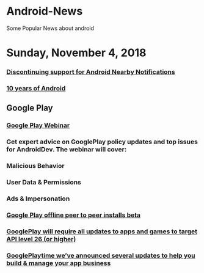 # Android-News
Some Popular News about android

# Sunday, November 4, 2018

### [Discontinuing support for Android Nearby Notifications](https://android-developers.googleblog.com/2018/10/discontinuing-support-for-android.html?linkId=58716224)

### [10 years of Android](https://twitter.com/AndroidDev/status/1055925572256350208)

## Google Play
### [Google Play Webinar](https://twitter.com/GooglePlayDev/status/1058410916105146373)
### Get expert advice on GooglePlay policy updates and top issues for AndroidDev. The webinar will cover:  
  ### Malicious Behavior
  ### User Data & Permissions
  ### Ads & Impersonation
  
### [Google Play offline peer to peer installs beta](https://android-developers.googleblog.com/2018/10/offline-p2p-installs-beta.html)
### [GooglePlay will require all updates to apps and games to target API level 26 (or higher)](https://twitter.com/GooglePlayDev/status/1050796743640735746)
### [GooglePlaytime we’ve announced several updates to help you build & manage your app business](https://twitter.com/GooglePlayDev/status/1052968301608017920)
  
  

